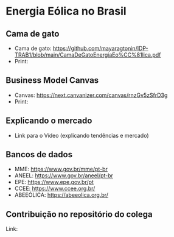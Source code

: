 # Energia Eólica no Brasil

## Cama de gato
- Cama de gato: https://github.com/mayaragtonin/IDP-TRAB1/blob/main/CamaDeGatoEnergiaEo%CC%81lica.pdf
- Print:

## Business Model Canvas
- Canvas: https://next.canvanizer.com/canvas/rnzGv5zSfrD3g
- Print:

## Explicando o mercado
- Link para o Vídeo (explicando tendências e mercado)

## Bancos de dados
- MME: https://www.gov.br/mme/pt-br
- ANEEL: https://www.gov.br/aneel/pt-br
- EPE: https://www.epe.gov.br/pt
- CCEE: https://www.ccee.org.br/
- ABEEÓLICA: https://abeeolica.org.br/

## Contribuição no repositório do colega
Link:
